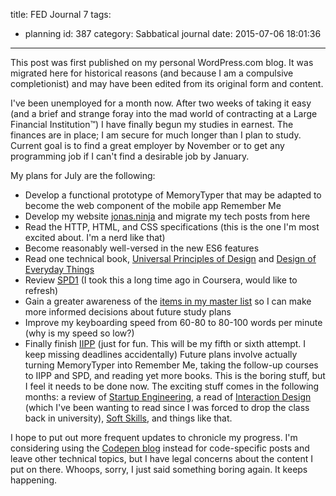 title: FED Journal 7
tags:
  - planning
id: 387
category: Sabbatical journal
date: 2015-07-06 18:01:36
---

<div class="notice">This post was first published on my personal WordPress.com blog. It was migrated here for historical reasons (and because I am a compulsive completionist) and may have been edited from its original form and content.</div>

I've been unemployed for a month now. After two weeks of taking it easy (and a brief and strange foray into the mad world of contracting at a Large Financial Institution™) I have finally begun my studies in earnest. The finances are in place; I am secure for much longer than I plan to study. Current goal is to find a great employer by November or to get any programming job if I can't find a desirable job by January.

My plans for July are the following:

*   Develop a functional prototype of MemoryTyper that may be adapted to become the web component of the mobile app Remember Me
*   Develop my website [jonas.ninja](jonas.ninja) and migrate my tech posts from here
*   Read the HTTP, HTML, and CSS specifications (this is the one I'm most excited about. I'm a nerd like that)
*   Become reasonably well-versed in the new ES6 features
*   Read one technical book, [Universal Principles of Design](https://books.google.com/books?id=l0QPECGQySYC) and [Design of Everyday Things](https://books.google.com/books?id=w8pM72p_dpoC)
*   Review [SPD1](https://www.edx.org/course/systematic-program-design-part-1-core-ubcx-spd1x) (I took this a long time ago in Coursera, would like to refresh)
*   Gain a greater awareness of the [items in my master list](https://thoughtsfromwhence.wordpress.com/2015/03/15/becoming-a-front-end-developer-diary-4/) so I can make more informed decisions about future study plans
*   Improve my keyboarding speed from 60-80 to 80-100 words per minute (why is my speed so low?)
*   Finally finish [IIPP](https://www.coursera.org/course/interactivepython1) (just for fun. This will be my fifth or sixth attempt. I keep missing deadlines accidentally)
Future plans involve actually turning MemoryTyper into Remember Me, taking the follow-up courses to IIPP and SPD, and reading yet more books. This is the boring stuff, but I feel it needs to be done now. The exciting stuff comes in the following months: a review of [Startup Engineering](https://www.coursera.org/course/startup), a read of [Interaction Design](http://www.amazon.com/Interaction-Design-Beyond-Human-Computer/dp/0470665769) (which I've been wanting to read since I was forced to drop the class back in university), [Soft Skills](http://www.manning.com/sonmez/), and things like that.

I hope to put out more frequent updates to chronicle my progress. I'm considering using the [Codepen blog](http://codepen.io/jonas_ninja/blog/) instead for code-specific posts and leave other technical topics, but I have legal concerns about the content I put on there. Whoops, sorry, I just said something boring again. It keeps happening.